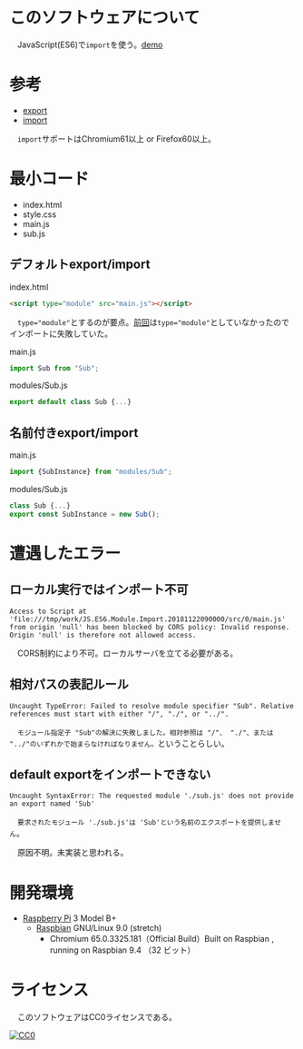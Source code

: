 ﻿# このソフトウェアについて

　JavaScript(ES6)で`import`を使う。[demo](https://ytyaru0.github.io/JS.ES6.Module.Import.20181122090000/)

# 参考

* [export](https://developer.mozilla.org/ja/docs/Web/JavaScript/Reference/Statements/export)
* [import](https://developer.mozilla.org/ja/docs/Web/JavaScript/Reference/Statements/import)

　`import`サポートはChromium61以上 or Firefox60以上。

# 最小コード

* index.html
* style.css
* main.js
* sub.js

## デフォルトexport/import

index.html
```html
<script type="module" src="main.js"></script>
```

　`type="module"`とするのが要点。[前回](https://github.com/ytyaru/JS.ES6.Module.20180809070000)は`type="module"`としていなかったのでインポートに失敗していた。

main.js
```javascript
import Sub from "Sub";
```

modules/Sub.js
```javascript
export default class Sub {...}
```

## 名前付きexport/import

main.js
```javascript
import {SubInstance} from "modules/Sub";
```

modules/Sub.js
```javascript
class Sub {...}
export const SubInstance = new Sub();
```

# 遭遇したエラー

## ローカル実行ではインポート不可

```
Access to Script at 'file:///tmp/work/JS.ES6.Module.Import.20181122090000/src/0/main.js' from origin 'null' has been blocked by CORS policy: Invalid response. Origin 'null' is therefore not allowed access.
```

　CORS制約により不可。ローカルサーバを立てる必要がある。

## 相対パスの表記ルール

```
Uncaught TypeError: Failed to resolve module specifier "Sub". Relative references must start with either "/", "./", or "../".
```

　`モジュール指定子 "Sub"の解決に失敗しました。相対参照は "/"、 "./"、または "../"のいずれかで始まらなければなりません。`ということらしい。

## default exportをインポートできない

```
Uncaught SyntaxError: The requested module './sub.js' does not provide an export named 'Sub'
```

　`要求されたモジュール './sub.js'は 'Sub'という名前のエクスポートを提供しません`。

　原因不明。未実装と思われる。

# 開発環境

* [Raspberry Pi](https://ja.wikipedia.org/wiki/Raspberry_Pi) 3 Model B+
    * [Raspbian](https://www.raspberrypi.org/downloads/raspbian/) GNU/Linux 9.0 (stretch)
        * Chromium 65.0.3325.181（Official Build）Built on Raspbian , running on Raspbian 9.4 （32 ビット）

# ライセンス

　このソフトウェアはCC0ライセンスである。

[![CC0](http://i.creativecommons.org/p/zero/1.0/88x31.png "CC0")](http://creativecommons.org/publicdomain/zero/1.0/deed.ja)

